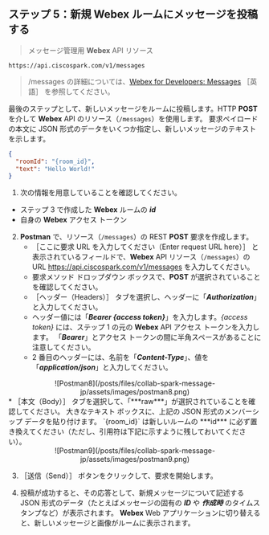 ## ステップ 5：新規 **Webex** ルームにメッセージを投稿する

> メッセージ管理用 **Webex** API リソース
```shell
https://api.ciscospark.com/v1/messages
```

> /messages の詳細については、<a href="https://dev-preview.ciscospark.com/resource-messages.html?utm_source=Llab1&utm_medium=step5&utm_campaign=spark" target="\_blank">Webex for Developers: Messages</a> ［英語］ を参照してください。


最後のステップとして、新しいメッセージをルームに投稿します。HTTP **POST** を介して **Webex** API のリソース（`/messages`）を使用します。  要求ペイロードの本文に JSON 形式のデータをいくつか指定し、新しいメッセージのテキストを示します。

```json
{
  "roomId": "{room_id}",
  "text": "Hello World!"
}
```

1. 次の情報を用意していることを確認してください。
  * ステップ 3 で作成した **Webex** ルームの ***id***
  * 自身の **Webex** アクセス トークン

2. **Postman** で、リソース（`/messages`）の REST **POST** 要求を作成します。
    * ［ここに要求 URL を入力してください（Enter request URL here）］ と表示されているフィールドで、**Webex** API リソース（`/messages`）の URL https://api.ciscospark.com/v1/messages を入力してください。
    * 要求メソッド ドロップダウン ボックスで、**POST** が選択されていることを確認してください。
    * ［ヘッダー（Headers）］ タブを選択し、ヘッダーに「***Authorization***」と入力してください。
    * ヘッダー値には「***Bearer {access token}***」を入力します。*{access token}* には、ステップ 1 の元の **Webex** API アクセス トークンを入力します。  「***Bearer***」とアクセス トークンの間に半角スペースがあることに注意してください。
    * 2 番目のヘッダーには、名前を「***Content-Type***」、値を「***application/json***」と入力してください。
<div align="center">![Postman8](/posts/files/collab-spark-message-jp/assets/images/postman8.png)</div>
    * ［本文（Body）］ タブを選択して、「***raw***」が選択されていることを確認してください。  大きなテキスト ボックスに、上記の JSON 形式のメンバーシップ データを貼り付けます。  `{room_id}` は新しいルームの ***id*** に必ず置き換えてください（ただし、引用符は下記に示すように残しておいてください）。
<div align="center">![Postman9](/posts/files/collab-spark-message-jp/assets/images/postman9.png)</div>

3. ［送信（Send）］ ボタンをクリックして、要求を開始します。

4. 投稿が成功すると、その応答として、新規メッセージについて記述する JSON 形式のデータ（たとえばメッセージの固有の ***ID*** や ***作成時*** のタイムスタンプなど）が表示されます。  **Webex** Web アプリケーションに切り替えると、新しいメッセージと画像がルームに表示されます。

